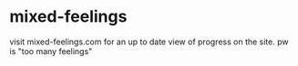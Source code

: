# mixed-feelings

visit mixed-feelings.com for an up to date view of progress on the site. pw is "too many feelings"
